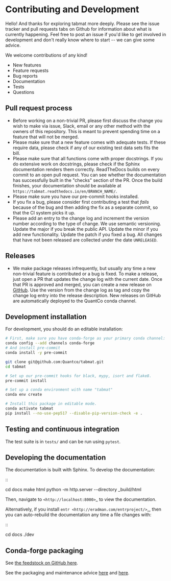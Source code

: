 # Contributing and Development

Hello! And thanks for exploring tabmat more deeply. Please see the issue tracker and pull requests tabs on Github for information about what is currently happening. Feel free to post an issue if you'd like to get involved in development and don't really know where to start -- we can give some advice. 

We welcome contributions of any kind!

- New features
- Feature requests
- Bug reports
- Documentation
- Tests
- Questions

Pull request process
--------------------------------------------------

- Before working on a non-trivial PR, please first discuss the change you wish to make via issue, Slack, email or any other method with the owners of this repository. This is meant to prevent spending time on a feature that will not be merged.
- Please make sure that a new feature comes with adequate tests. If these require data, please check if any of our existing test data sets fits the bill.
- Please make sure that all functions come with proper docstrings. If you do extensive work on docstrings, please check if the Sphinx documentation renders them correctly. ReadTheDocs builds on every commit to an open pull request. You can see whether the documentation has successfully built in the "checks" section of the PR. Once the build finishes, your documentation should be available at `https://tabmat.readthedocs.io/en/BRANCH_NAME/`.
- Please make sure you have our pre-commit hooks installed.
- If you fix a bug, please consider first contributing a test that _fails_ because of the bug and then adding the fix as a separate commit, so that the CI system picks it up.
- Please add an entry to the change log and increment the version number according to the type of change. We use semantic versioning. Update the major if you break the public API. Update the minor if you add new functionality. Update the patch if you fixed a bug. All changes that have not been released are collected under the date ``UNRELEASED``.

Releases
--------------------------------------------------

- We make package releases infrequently, but usually any time a new non-trivial feature is contributed or a bug is fixed. To make a release, just open a PR that updates the change log with the current date. Once that PR is approved and merged, you can create a new release on [GitHub](https://github.com/Quantco/tabmat/releases/new). Use the version from the change log as tag and copy the change log entry into the release description. New releases on GitHub are automatically deployed to the QuantCo conda channel.

Development installation
------------------------
For development, you should do an editable installation: 

```bash
# First, make sure you have conda-forge as your primary conda channel:
conda config --add channels conda-forge
# And install pre-commit
conda install -y pre-commit

git clone git@github.com:Quantco/tabmat.git
cd tabmat

# Set up our pre-commit hooks for black, mypy, isort and flake8.
pre-commit install

# Set up a conda environment with name "tabmat"
conda env create

# Install this package in editable mode. 
conda activate tabmat
pip install --no-use-pep517 --disable-pip-version-check -e .
```

Testing and continuous integration
--------------------------------------------------
The test suite is in ``tests/`` and can be run using ``pytest``.

Developing the documentation
----------------------------------------

The documentation is built with Sphinx. To develop the documentation:

::

   cd docs
   make html
   python -m http.server --directory _build/html

Then, navigate to `<http://localhost:8000>`_ to view the documentation.

Alternatively, if you install `entr <http://eradman.com/entrproject/>`_, then you can auto-rebuild the documentation any time a file changes with:

:: 

   cd docs
   ./dev

Conda-forge packaging
---------------------

See [the feedstock on GitHub here](https://github.com/conda-forge/tabmat-feedstock).

See the packaging and maintenance advice [here](https://conda-forge.org/docs/maintainer/adding_pkgs.html#the-staging-process) and [here](https://conda-forge.org/docs/maintainer/updating_pkgs.html).
